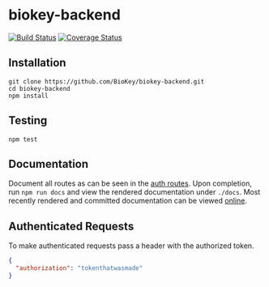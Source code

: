 # biokey-backend
[![Build Status](https://travis-ci.org/BioKey/biokey-backend.svg?branch=master)](https://travis-ci.org/BioKey/biokey-backend)
[![Coverage Status](https://coveralls.io/repos/github/BioKey/biokey-backend/badge.svg)](https://coveralls.io/github/BioKey/biokey-backend)

## Installation
```shell
git clone https://github.com/BioKey/biokey-backend.git
cd biokey-backend
npm install
```

## Testing
`npm test`

## Documentation
Document all routes as can be seen in the [auth routes](https://github.com/BioKey/biokey-backend/blob/master/routes/auth.js). Upon completion, run `npm run docs` and view the rendered documentation under `./docs`. Most recently rendered and committed documentation can be viewed [online](https://biokey.github.io/biokey-backend/).

## Authenticated Requests
To make authenticated requests pass a header with the authorized token.
```json
{
  "authorization": "tokenthatwasmade"
}
```